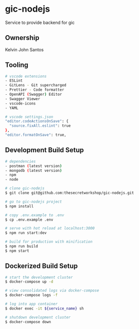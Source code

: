 # gic-nodejs

Service to provide backend for gic

## Ownership

Kelvin John Santos

## Tooling

```bash
# vscode extensions
- ESLint
- GitLens - Git supercharged
- Prettier - Code formatter
- OpenAPI (Swagger) Editor
- Swagger Viewer
- vscode-icons
- YAML
```

```bash
# vscode settings.json
"editor.codeActionsOnSave": {
  "source.fixAll.eslint": true
},
"editor.formatOnSave": true,
```

## Development Build Setup

```bash
# dependencies
- postman (latest version)
- mongodb (latest version)
- npm
- node
```

```bash
# clone gic-nodejs
$ git clone git@github.com:thesecretworkshop/gic-nodejs.git

# go to gic-nodejs project
$ npm install

# copy .env.example to .env
$ cp .env.example .env

# serve with hot reload at localhost:3000
$ npm run start:dev

# build for production with minification
$ npm run build
$ npm start
```

## Dockerized Build Setup

```bash
# start the development cluster
$ docker-compose up -d

# view consolidated logs via docker-compose
$ docker-compose logs -f

# log into app container
$ docker exec -it ${service_name} sh

# shutdown development cluster
$ docker-compose down
```

